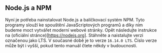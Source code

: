 ## Node.js a NPM

Nyní je potřeba nainstalovat Node.js a balíčkovací systém NPM. Tyto programy slouží ke spouštění JavaScriptových programů a díky nim budeme moct vytvářet moderní webové stránky. Opět následujte instrukce na (oficiální stránce)[https://nodejs.org]. Stáhněte a naistalujte verzi označenou jako LTS. V současné době je to verze `16.14.0 LTS`. Ćíslo verze může být i vyšší, pokud tento manuál čtete někdy v budoucnosti. 